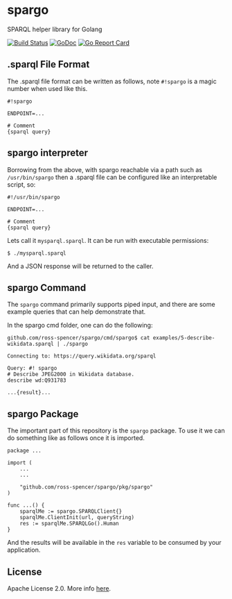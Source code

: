 # spargo

SPARQL helper library for Golang

[![Build Status](https://travis-ci.org/ross-spencer/spargo.svg?branch=master)](https://travis-ci.org/ross-spencer/spargo)
[![GoDoc](https://godoc.org/github.com/ross-spencer/spargo?status.svg)](https://godoc.org/github.com/ross-spencer/spargo/pkg/spargo)
[![Go Report Card](https://goreportcard.com/badge/github.com/ross-spencer/spargo/pkg/spargo)](https://goreportcard.com/report/github.com/ross-spencer/spargo/pkg/spargo)

## .sparql File Format

The .sparql file format can be written as follows, note `#!spargo` is a magic
number when used like this.

```
#!spargo

ENDPOINT=...

# Comment
{sparql query}
```

## spargo interpreter

Borrowing from the above, with spargo reachable via a path such as
`/usr/bin/spargo` then a .sparql file can be configured like an interpretable
script, so:

```
#!/usr/bin/spargo

ENDPOINT=...

# Comment
{sparql query}
```

Lets call it `mysparql.sparql`. It can be run with executable permissions:

```
$ ./mysparql.sparql
```

And a JSON response will be returned to the caller.

## spargo Command

The `spargo` command primarily supports piped input, and there are some example
queries that can help demonstrate that.

In the spargo cmd folder, one can do the following:

```
github.com/ross-spencer/spargo/cmd/spargo$ cat examples/5-describe-wikidata.sparql | ./spargo

Connecting to: https://query.wikidata.org/sparql

Query: #! spargo
# Describe JPEG2000 in Wikidata database.
describe wd:Q931783

...{result}...
```

## spargo Package

The important part of this repository is the `spargo` package. To use it we
can do something like as follows once it is imported.

```golang
package ...

import (
	...
	...

	"github.com/ross-spencer/spargo/pkg/spargo"
)

func ...() {
	sparqlMe := spargo.SPARQLClient{}
	sparqlMe.ClientInit(url, queryString)
	res := sparqlMe.SPARQLGo().Human
}
```

And the results will be available in the `res` variable to be consumed by your
application.

## License

Apache License 2.0. More info [here](LICENSE).
